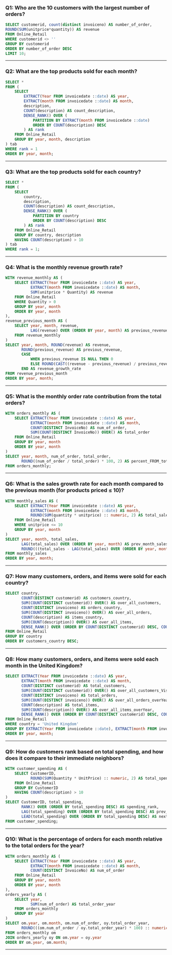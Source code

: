 
### **Q1: Who are the 10 customers with the largest number of orders?**

```sql
SELECT customerid, count(distinct invoiceno) AS number_of_order,
ROUND(SUM(unitprice*quantity)) AS revenue
FROM Online_Retail
WHERE customerid <> ''
GROUP BY customerid
ORDER BY number_of_order DESC
LIMIT 10;
```

---

### **Q2: What are the top products sold for each month?**

```sql
SELECT *
FROM (
    SELECT 
        EXTRACT(Year FROM invoicedate ::date) AS year,
        EXTRACT(month FROM invoicedate ::date) AS month,
        description,
        COUNT(description) AS count_description,
        DENSE_RANK() OVER (
            PARTITION BY EXTRACT(month FROM invoicedate ::date) 
            ORDER BY COUNT(description) DESC
        ) AS rank
    FROM Online_Retail 
    GROUP BY year, month, description
) tab
WHERE rank = 1
ORDER BY year, month;
```

---

### **Q3: What are the top products sold for each country?**

```sql
SELECT *
FROM (
    SELECT 
        country, 
        description, 
        COUNT(description) AS count_description, 
        DENSE_RANK() OVER (
            PARTITION BY country  
            ORDER BY COUNT(description) DESC
        ) AS rank
    FROM Online_Retail 
    GROUP BY country, description  
    HAVING COUNT(description) > 10
) tab
WHERE rank = 1;
```

---

### **Q4: What is the monthly revenue growth rate?**

```sql
WITH revenue_monthly AS (
    SELECT EXTRACT(Year FROM invoicedate ::date) AS year,
           EXTRACT(month FROM invoicedate ::date) AS month,
           SUM(unitprice * Quantity) AS revenue
    FROM Online_Retail
    WHERE Quantity > 0
    GROUP BY year, month
    ORDER BY year, month
),
revenue_previous_month AS (
    SELECT year, month, revenue,
           LAG(revenue) OVER (ORDER BY year, month) AS previous_revenue
    FROM revenue_monthly
)
SELECT year, month, ROUND(revenue) AS revenue,
       ROUND(previous_revenue) AS previous_revenue,
       CASE
           WHEN previous_revenue IS NULL THEN 0
           ELSE ROUND(CAST((revenue - previous_revenue) / previous_revenue * 100 AS numeric), 2)
       END AS revenue_growth_rate
FROM revenue_previous_month
ORDER BY year, month;
```

---

### **Q5: What is the monthly order rate contribution from the total orders?**

```sql
WITH orders_monthly AS (
    SELECT EXTRACT(Year FROM invoicedate ::date) AS year,
           EXTRACT(month FROM invoicedate ::date) AS month,
           COUNT(DISTINCT InvoiceNo) AS num_of_order,
           SUM(COUNT(DISTINCT InvoiceNo)) OVER() AS total_order
    FROM Online_Retail
    GROUP BY year, month
    ORDER BY year, month
)
SELECT year, month, num_of_order, total_order,
       ROUND((num_of_order / total_order) * 100, 2) AS percent_FROM_total
FROM orders_monthly;
```

---

### **Q6: What is the sales growth rate for each month compared to the previous month (for products priced ≤ 10)?**

```sql
WITH monthly_sales AS (
    SELECT EXTRACT(Year FROM invoicedate ::date) AS year,
           EXTRACT(month FROM invoicedate ::date) AS month, 
           ROUND(SUM(quantity * unitprice) :: numeric, 2) AS total_sales
    FROM Online_Retail
    WHERE unitprice <= 10
    GROUP BY year, month
)
SELECT year, month, total_sales,
       LAG(total_sales) OVER (ORDER BY year, month) AS prev_month_sales,
       ROUND(((total_sales - LAG(total_sales) OVER (ORDER BY year, month)) / LAG(total_sales) OVER (ORDER BY year, month) * 100) :: numeric, 2) || '%' AS growth_rate
FROM monthly_sales 
ORDER BY year, month;
```

---

### **Q7: How many customers, orders, and items were sold for each country?**

```sql
SELECT country,
       COUNT(DISTINCT customerid) AS customers_country,
       SUM(COUNT(DISTINCT customerid)) OVER() AS over_all_customers,
       COUNT(DISTINCT invoiceno) AS orders_country,
       SUM(COUNT(DISTINCT invoiceno)) OVER() AS over_all_orders,
       COUNT(description) AS items_country,
       SUM(COUNT(description)) OVER() AS over_all_items,
       DENSE_RANK() OVER (ORDER BY COUNT(DISTINCT customerid) DESC, COUNT(DISTINCT invoiceno) DESC, COUNT(description) DESC) AS rank
FROM Online_Retail
GROUP BY country
ORDER BY customers_country DESC;
```

---

### **Q8: How many customers, orders, and items were sold each month in the United Kingdom?**

```sql
SELECT EXTRACT(Year FROM invoicedate ::date) AS year,
       EXTRACT(month FROM invoicedate ::date) AS month,
       COUNT(DISTINCT customerid) AS total_customers,
       SUM(COUNT(DISTINCT customerid)) OVER() AS over_all_customers_VistingOverYear,
       COUNT(DISTINCT invoiceno) AS total_orders,
       SUM(COUNT(DISTINCT invoiceno)) OVER() AS over_all_orders_overYear,
       COUNT(description) AS total_items,
       SUM(COUNT(description)) OVER() AS over_all_items_overYear,
       DENSE_RANK() OVER (ORDER BY COUNT(DISTINCT customerid) DESC, COUNT(DISTINCT invoiceno) DESC, COUNT(description) DESC) AS rank
FROM Online_Retail
WHERE country = 'United Kingdom'
GROUP BY EXTRACT(Year FROM invoicedate ::date), EXTRACT(month FROM invoicedate ::date)
ORDER BY year, month;
```

---

### **Q9: How do customers rank based on total spending, and how does it compare to their immediate neighbors?**

```sql
WITH customer_spending AS (
    SELECT CustomerID,
           ROUND(SUM(Quantity * UnitPrice) :: numeric, 2) AS total_spending
    FROM Online_Retail
    GROUP BY CustomerID 
    HAVING COUNT(description) > 10
)
SELECT CustomerID, total_spending,
       RANK() OVER (ORDER BY total_spending DESC) AS spending_rank,
       LAG(total_spending) OVER (ORDER BY total_spending DESC) AS prev_spending,
       LEAD(total_spending) OVER (ORDER BY total_spending DESC) AS next_spending
FROM customer_spending;
```

---

### **Q10: What is the percentage of orders for each month relative to the total orders for the year?**

```sql
WITH orders_monthly AS (
    SELECT EXTRACT(Year FROM invoicedate ::date) AS year,
           EXTRACT(month FROM invoicedate ::date) AS month,
           COUNT(DISTINCT InvoiceNo) AS num_of_order
    FROM Online_Retail 
    GROUP BY year, month
    ORDER BY year, month
),
orders_yearly AS (
    SELECT year,
           SUM(num_of_order) AS total_order_year
    FROM orders_monthly
    GROUP BY year
)
SELECT om.year, om.month, om.num_of_order, oy.total_order_year,
       ROUND(((om.num_of_order / oy.total_order_year) * 100) :: numeric, 2) || '%' AS percentage
FROM orders_monthly om
JOIN orders_yearly oy ON om.year = oy.year
ORDER BY om.year, om.month;
```

---
